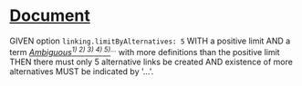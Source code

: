 # [Document](#document)

GIVEN option `linking.limitByAlternatives: 5` WITH a positive limit
AND a term *[Ambiguous][1][<sup>1)</sup>][1][<sup> 2)</sup>][2][<sup> 3)</sup>][3][<sup> 4)</sup>][4][<sup> 5)</sup>][5]<sup>...</sup>* with more definitions than the positive limit
THEN there must only 5 alternative links be created
AND existence of more alternatives MUST be indicated by '...'.

[1]: ./def-1.md#ambiguous "Definition 1"

[2]: ./def-2.md#ambiguous "Definition 2"

[3]: ./def-3.md#ambiguous "Definition 3"

[4]: ./def-4.md#ambiguous "Definition 4"

[5]: ./def-5.md#ambiguous "Definition 5"
